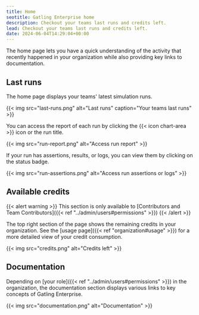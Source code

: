 ```yaml
---
title: Home
seotitle: Gatling Enterprise home
description: Checkout your teams last runs and credits left.
lead: Checkout your teams last runs and credits left.
date: 2024-06-04T14:29:04+00:00
---
```


The home page lets you have a quick understanding of the activity that recently happened in your organization while also providing key links to documentation.

## Last runs

The home page displays your teams' latest simulation runs.

{{< img src="last-runs.png" alt="Last runs" caption="Your teams last runs" >}}

You can access the report of each run by clicking the {{< icon chart-area >}} icon or the run title.

{{< img src="run-report.png" alt="Access run report" >}}

If your run has assertions, results, or logs, you can view them by clicking on the status badge.

{{< img src="run-assertions.png" alt="Access run assertions or logs" >}}

## Available credits

{{< alert warning >}}
This section is only available to [Contributors and Team Contributors]({{< ref "../admin/users#permissions" >}})
{{< /alert >}}

The top right section of the page shows the remaining credits in your organization. See the [usage page]({{< ref "organization#usage" >}}) for a more detailed view of your credit consumption.

{{< img src="credits.png" alt="Credits left" >}}

## Documentation

Depending on [your role]({{< ref "../admin/users#permissions" >}}) in the organization, the documentation section displays various links to key concepts of Gatling Enterprise.

{{< img src="documentation.png" alt="Documentation" >}}
